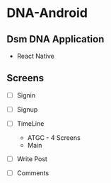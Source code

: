 # DNA-Android

## Dsm DNA Application

* React Native 

## Screens
- [ ] Signin
- [ ] Signup
- [ ] TimeLine 
    * ATGC - 4 Screens
    * Main
- [ ] Write Post
- [ ] Comments


